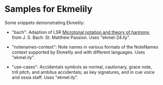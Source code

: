 Samples for Ekmelily
====================

Some snippets demonstrating Ekmelily:

*   "bach":
    Adaption of LSR [Microtonal notation and theory of harmony](http://lsr.di.unimi.it/LSR/Item?id=786),
    from J. S. Bach: St. Matthew Passion. Uses "ekmel-24.ily".

*   "notenames-context":
    Note names in various formats of the NoteNames context supported by Ekmelily
    and with different languages. Uses "ekmel.ily".

*   "use-cases":
    Accidentals symbols as normal, cautionary, grace note, trill pitch,
    and ambitus accidentals; as key signatures, and in cue voice and ossia staff.
    Uses "ekmel.ily".
